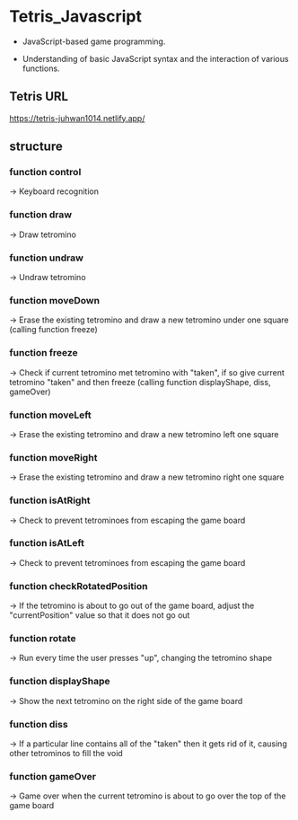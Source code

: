 # Tetris_Javascript

* JavaScript-based game programming.

* Understanding of basic JavaScript syntax and the interaction of various functions.

## Tetris URL
https://tetris-juhwan1014.netlify.app/

## structure
  
  ### function control 
  -> Keyboard recognition
  
  ### function draw 
  -> Draw tetromino
  
  ### function undraw 
  -> Undraw tetromino
  
  ### function moveDown 
  -> Erase the existing tetromino and draw a new tetromino under one square 
  (calling function freeze)
  
  ### function freeze 
  -> Check if current tetromino met tetromino with "taken", if so give current tetromino "taken" and then freeze 
  (calling function displayShape, diss, gameOver)
  
  ### function moveLeft 
  -> Erase the existing tetromino and draw a new tetromino left one square
  
  ### function moveRight 
  -> Erase the existing tetromino and draw a new tetromino right one square
  
  ### function isAtRight 
  -> Check to prevent tetrominoes from escaping the game board
  
  ### function isAtLeft 
  -> Check to prevent tetrominoes from escaping the game board
  
  ### function checkRotatedPosition 
  -> If the tetromino is about to go out of the game board, adjust the "currentPosition" value so that it does not go out
  
  ### function rotate 
  -> Run every time the user presses "up", changing the tetromino shape
  
  ### function displayShape 
  -> Show the next tetromino on the right side of the game board
  
  ### function diss 
  -> If a particular line contains all of the "taken" then it gets rid of it, causing other tetrominos to fill the void
  
  ### function gameOver 
  -> Game over when the current tetromino is about to go over the top of the game board
